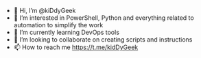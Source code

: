 - 👋 Hi, I’m @kiDdyGeek
- 👀 I’m interested in PowerShell, Python and everything related to automation to simplify the work
- 🌱 I’m currently learning DevOps tools
- 💞️ I’m looking to collaborate on creating scripts and instructions
- 📫 How to reach me https://t.me/kidDyGeek

<!---
kiDdyGeek/kiDdyGeek is a ✨ special ✨ repository because its `README.md` (this file) appears on your GitHub profile.
You can click the Preview link to take a look at your changes.
--->
